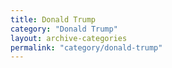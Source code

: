 ```yaml
---
title: Donald Trump
category: "Donald Trump"
layout: archive-categories
permalink: "category/donald-trump"
---
```

